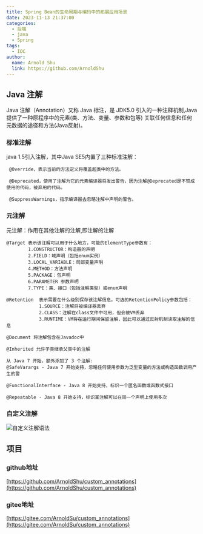 ```yaml
---
title: Spring Bean的生命周期与编码中的拓展应用场景
date: 2023-11-13 21:37:00
categories:
  - 后端
  - java
  - Spring
tags:
  - IOC
author:
  name: Arnold Shu
  link: https://github.com/ArnoldShu
---
```


## Java 注解

Java 注解（Annotation）又称 Java 标注，是 JDK5.0 引入的一种注释机制,Java提供了一种原程序中的元素(类、方法、变量、参数和包等)
关联任何信息和任何元数据的途径和方法(Java反射)。

### 标准注解

java 1.5引入注解，其中Java SE5内置了三种标准注解：

     @Override，表示当前的方法定义将覆盖超类中的方法。
     
     @Deprecated，使用了注解为它的元素编译器将发出警告，因为注解@Deprecated是不赞成使用的代码，被弃用的代码。
     
     @SuppressWarnings，指示编译器去忽略注解中声明的警告。

### 元注解

元注解：作用在其他注解的注解,即注解的注解

    @Target 表示该注解可以用于什么地方，可能的ElementType参数有：
            1.CONSTRUCTOR：构造器的声明 
            2.FIELD：域声明（包括enum实例）
            3.LOCAL_VARIABLE：局部变量声明 
            4.METHOD：方法声明 
            5.PACKAGE：包声明 
            6.PARAMETER 参数声明 
            7.TYPE：类、接口（包括注解类型）或enum声明 

    @Retention  表示需要在什么级别保存该注解信息。可选的RetentionPolicy参数包括：
                1.SOURCE：注解将被编译器丢弃 
                2.CLASS：注解在class文件中可用，但会被VM丢弃 
                3.RUNTIME：VM将在运行期间保留注解，因此可以通过反射机制读取注解的信息
    
    @Document 将注解包含在Javadoc中 
    
    @Inherited 允许子类继承父类中的注解
     
    从 Java 7 开始，额外添加了 3 个注解:
    @SafeVarargs - Java 7 开始支持，忽略任何使用参数为泛型变量的方法或构造函数调用产生的警
    
    @FunctionalInterface - Java 8 开始支持，标识一个匿名函数或函数式接口
    
    @Repeatable - Java 8 开始支持，标识某注解可以在同一个声明上使用多次

### 自定义注解

![自定义注解语法](https://fastly.jsdelivr.net/gh/ArnoldShu/cdn/01.backend/011.Java/img.png)

## 项目

### github地址

[https://github.com/ArnoldShu/custom_annotations](https://github.com/ArnoldShu/custom_annotations)

### gitee地址

[https://gitee.com/ArnoldSu/custom_annotations](https://gitee.com/ArnoldSu/custom_annotations)










        
